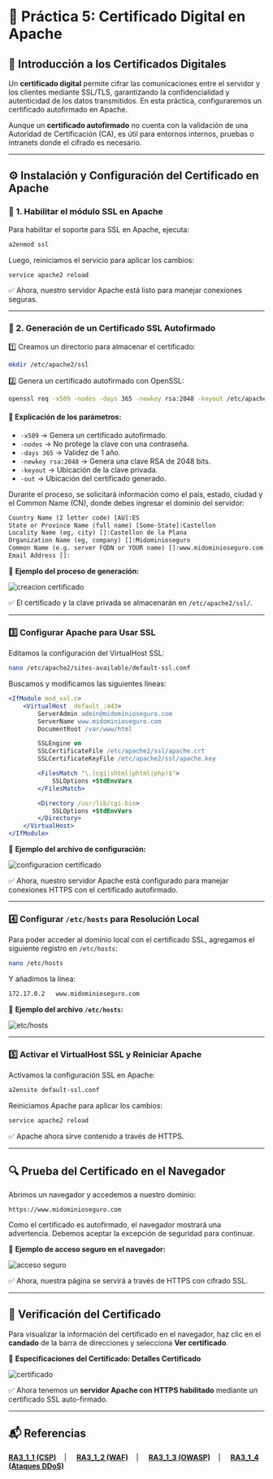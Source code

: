 # 🔐 Práctica 5: Certificado Digital en Apache

## 📌 Introducción a los Certificados Digitales

Un **certificado digital** permite cifrar las comunicaciones entre el servidor y los clientes mediante SSL/TLS, garantizando la confidencialidad y autenticidad de los datos transmitidos. En esta práctica, configuraremos un certificado autofirmado en Apache.

Aunque un **certificado autofirmado** no cuenta con la validación de una Autoridad de Certificación (CA), es útil para entornos internos, pruebas o intranets donde el cifrado es necesario.

---

## ⚙️ Instalación y Configuración del Certificado en Apache

### 🔹 1. Habilitar el módulo SSL en Apache

Para habilitar el soporte para SSL en Apache, ejecuta:

```bash
a2enmod ssl
```

Luego, reiniciamos el servicio para aplicar los cambios:

```bash
service apache2 reload
```

✅ Ahora, nuestro servidor Apache está listo para manejar conexiones seguras.

---

### 🔹 2. Generación de un Certificado SSL Autofirmado

1️⃣ Creamos un directorio para almacenar el certificado:

```bash
mkdir /etc/apache2/ssl
```

2️⃣ Genera un certificado autofirmado con OpenSSL:

```bash
openssl req -x509 -nodes -days 365 -newkey rsa:2048 -keyout /etc/apache2/ssl/apache.key -out /etc/apache2/ssl/apache.crt
```

#### 📌 Explicación de los parámetros:

- `-x509` → Genera un certificado autofirmado.
- `-nodes` → No protege la clave con una contraseña.
- `-days 365` → Validez de 1 año.
- `-newkey rsa:2048` → Genera una clave RSA de 2048 bits.
- `-keyout` → Ubicación de la clave privada.
- `-out` → Ubicación del certificado generado.

Durante el proceso, se solicitará información como el país, estado, ciudad y el Common Name (CN), donde debes ingresar el dominio del servidor:

```apache
Country Name (2 letter code) [AU]:ES
State or Province Name (full name) [Some-State]:Castellon
Locality Name (eg, city) []:Castellon de la Plana
Organization Name (eg, company) []:Midominioseguro
Common Name (e.g. server FQDN or YOUR name) []:www.midominioseguro.com
Email Address []:
```
📸 **Ejemplo del proceso de generación:**

![creacion certificado](https://github.com/XaviGimReu/PPS-10836126/blob/main/template-main/RA3/RA3_1/assets/CSP/8.%20Certificado.png)

✅ El certificado y la clave privada se almacenarán en `/etc/apache2/ssl/`.

---

### 3️⃣ Configurar Apache para Usar SSL

Editamos la configuración del VirtualHost SSL:

```bash
nano /etc/apache2/sites-available/default-ssl.conf
```

Buscamos y modificamos las siguientes líneas:

```apache
<IfModule mod_ssl.c>
    <VirtualHost _default_:443>
        ServerAdmin admin@midominioseguro.com
        ServerName www.midominioseguro.com
        DocumentRoot /var/www/html

        SSLEngine on
        SSLCertificateFile /etc/apache2/ssl/apache.crt
        SSLCertificateKeyFile /etc/apache2/ssl/apache.key

        <FilesMatch "\.(cgi|shtml|phtml|php)$">
            SSLOptions +StdEnvVars
        </FilesMatch>

        <Directory /usr/lib/cgi-bin>
            SSLOptions +StdEnvVars
        </Directory>
    </VirtualHost>
</IfModule>
```
📸 **Ejemplo del archivo de configuración:**

![configuracion certificado](https://github.com/XaviGimReu/PPS-10836126/blob/main/template-main/RA3/RA3_1/assets/CSP/9.%20Certificado-2.png)

✅ Ahora, nuestro servidor Apache está configurado para manejar conexiones HTTPS con el certificado autofirmado.

---

### 4️⃣ Configurar `/etc/hosts` para Resolución Local

Para poder acceder al dominio local con el certificado SSL, agregamos el siguiente registro en `/etc/hosts`:

```bash
nano /etc/hosts
```

Y añadimos la línea:

```bash
172.17.0.2   www.midominioseguro.com
```

📸 **Ejemplo del archivo `/etc/hosts`:**

![etc/hosts](https://github.com/XaviGimReu/PPS-10836126/blob/main/template-main/RA3/RA3_1/assets/CSP/10.%20etc_hosts.png)

---

### 5️⃣ Activar el VirtualHost SSL y Reiniciar Apache

Activamos la configuración SSL en Apache:

```bash
a2ensite default-ssl.conf
```

Reiniciamos Apache para aplicar los cambios:

```bash
service apache2 reload
```

✅ Apache ahora sirve contenido a través de HTTPS.

---

## 🔍 Prueba del Certificado en el Navegador

Abrimos un navegador y accedemos a nuestro dominio:

```
https://www.midominioseguro.com
```

Como el certificado es autofirmado, el navegador mostrará una advertencia. Debemos aceptar la excepción de seguridad para continuar.

📸 **Ejemplo de acceso seguro en el navegador:**

![acceso seguro](https://github.com/XaviGimReu/PPS-10836126/blob/main/template-main/RA3/RA3_1/assets/Cerficados/1.png)


✅ Ahora, nuestra página se servirá a través de HTTPS con cifrado SSL.

---

## 📜 Verificación del Certificado

Para visualizar la información del certificado en el navegador, haz clic en el **candado** de la barra de direcciones y selecciona **Ver certificado**.

📸 **Especificaciones del Certificado: Detalles Certificado**

![certificado](https://github.com/XaviGimReu/PPS-10836126/blob/main/template-main/RA3/RA3_1/assets/Cerficados/2.png)

✅ Ahora tenemos un **servidor Apache con HTTPS habilitado** mediante un certificado SSL auto-firmado.

---

## 📬 Referencias

**[RA3_1_1 (CSP)](https://github.com/XaviGimReu/PPS-10836126/tree/main/template-main/RA3/RA3_1/RA3_1_1)**&nbsp;&nbsp;&nbsp; | &nbsp;&nbsp;&nbsp;
**[RA3_1_2 (WAF)](https://github.com/XaviGimReu/PPS-10836126/tree/main/template-main/RA3/RA3_1/RA3_1_2)**&nbsp;&nbsp;&nbsp; | &nbsp;&nbsp;&nbsp;
**[RA3_1_3 (OWASP)](https://github.com/XaviGimReu/PPS-10836126/tree/main/template-main/RA3/RA3_1/RA3_1_3)**&nbsp;&nbsp;&nbsp; | &nbsp;&nbsp;&nbsp;
**[RA3_1_4 (Ataques DDoS)](https://github.com/XaviGimReu/PPS-10836126/tree/main/template-main/RA3/RA3_1/RA3_1_4)**

